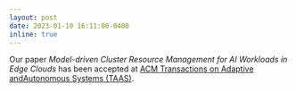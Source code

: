 ```yaml
---
layout: post
date: 2023-01-10 16:11:00-0400
inline: true
---
```


Our paper *Model-driven Cluster Resource Management for AI Workloads in Edge Clouds* has been accepted at [ACM Transactions on Adaptive andAutonomous Systems (TAAS)](https://dl.acm.org/journal/taas).